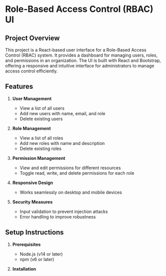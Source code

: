 # Role-Based Access Control (RBAC) UI

## Project Overview

This project is a React-based user interface for a Role-Based Access Control (RBAC) system. It provides a 
dashboard for managing users, roles, and permissions in an organization. The UI is built with React and Bootstrap,
offering a responsive and intuitive interface for administrators to manage access control efficiently.

## Features

1. **User Management**
   - View a list of all users
   - Add new users with name, email, and role
   - Delete existing users

2. **Role Management**
   - View a list of all roles
   - Add new roles with name and description
   - Delete existing roles

3. **Permission Management**
   - View and edit permissions for different resources
   - Toggle read, write, and delete permissions for each role

4. **Responsive Design**
   - Works seamlessly on desktop and mobile devices

5. **Security Measures**
   - Input validation to prevent injection attacks
   - Error handling to improve robustness

## Setup Instructions

1. **Prerequisites**
   - Node.js (v14 or later)
   - npm (v6 or later)

2. **Installation**


